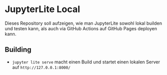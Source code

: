 # JupyterLite Local

Dieses Repository soll aufzeigen, wie man JupyterLite sowohl lokal builden und testen kann, als auch via GitHub Actions auf GitHub Pages deployen kann.

## Building

- `jupyter lite serve` macht einen Build und startet einen lokalen Server auf `http://127.0.0.1:8000/`